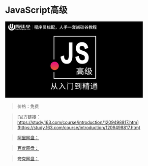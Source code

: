 # JavaScript高级

![img](../../../assets/study163/free/37e7cadcfa2f4eba9426902be8a23db6.jpg)

> 价格：免费

> [官方链接：https://study.163.com/course/introduction/1209498817.htm](https://study.163.com/course/introduction/1209498817.htm)

> [阿里网盘：]()

> [百度网盘：]()

> [夸克网盘：]()
